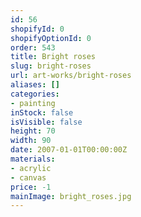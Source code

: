 ```yaml
---
id: 56
shopifyId: 0
shopifyOptionId: 0
order: 543
title: Bright roses
slug: bright-roses
url: art-works/bright-roses
aliases: []
categories:
- painting
inStock: false
isVisible: false
height: 70
width: 90
date: 2007-01-01T00:00:00Z
materials:
- acrylic
- canvas
price: -1
mainImage: bright_roses.jpg
---
```


